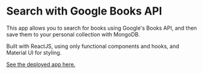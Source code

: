 # Search with Google Books API

This app allows you to search for books using Google's Books API, and then save them to your personal collection with MongoDB.

Built with ReactJS, using only functional components and hooks, and Material UI for styling.

[See the deployed app here.](https://book-search-mooj.herokuapp.com/)
